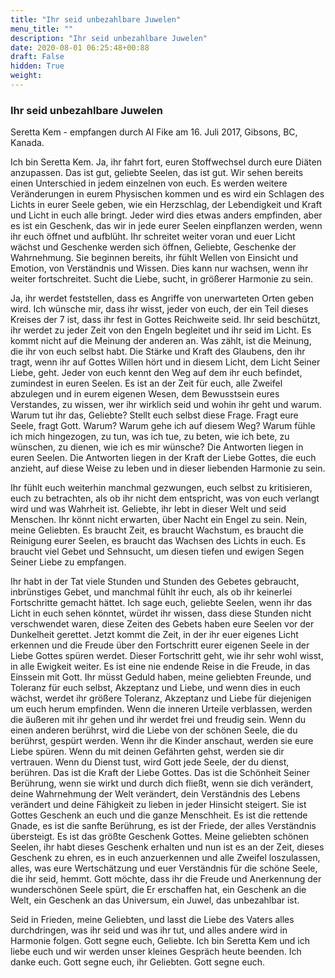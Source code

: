 ```yaml
---
title: "Ihr seid unbezahlbare Juwelen"
menu_title: ""
description: "Ihr seid unbezahlbare Juwelen"
date: 2020-08-01 06:25:48+00:88
draft: False
hidden: True
weight:
---
```

### Ihr seid unbezahlbare Juwelen

Seretta Kem - empfangen durch Al Fike am 16. Juli 2017, Gibsons, BC, Kanada.

Ich bin Seretta Kem. Ja, ihr fahrt fort, euren Stoffwechsel durch eure Diäten anzupassen. Das ist gut, geliebte Seelen, das ist gut. Wir sehen bereits einen Unterschied in jedem einzelnen von euch. Es werden weitere Veränderungen in eurem Physischen kommen und es wird ein Schlagen des Lichts in eurer Seele geben, wie ein Herzschlag, der Lebendigkeit und Kraft und Licht in euch alle bringt. Jeder wird dies etwas anders empfinden, aber es ist ein Geschenk, das wir in jede eurer Seelen einpflanzen werden, wenn ihr euch öffnet und aufblüht. Ihr schreitet weiter voran und euer Licht wächst und Geschenke werden sich öffnen, Geliebte, Geschenke der Wahrnehmung. Sie beginnen bereits, ihr fühlt Wellen von Einsicht und Emotion, von Verständnis und Wissen. Dies kann nur wachsen, wenn ihr weiter fortschreitet. Sucht die Liebe, sucht, in größerer Harmonie zu sein.

Ja, ihr werdet feststellen, dass es Angriffe von unerwarteten Orten geben wird. Ich wünsche mir, dass ihr wisst, jeder von euch, der ein Teil dieses Kreises der 7 ist, dass ihr fest in Gottes Reichweite seid. Ihr seid beschützt, ihr werdet zu jeder Zeit von den Engeln begleitet und ihr seid im Licht. Es kommt nicht auf die Meinung der anderen an. Was zählt, ist die Meinung, die ihr von euch selbst habt. Die Stärke und Kraft des Glaubens, den ihr tragt, wenn ihr auf Gottes Willen hört und in diesem Licht, dem Licht Seiner Liebe, geht. Jeder von euch kennt den Weg auf dem ihr euch befindet, zumindest in euren Seelen. Es ist an der Zeit für euch, alle Zweifel abzulegen und in eurem eigenen Wesen, dem Bewusstsein eures Verstandes, zu wissen, wer ihr wirklich seid und wohin ihr geht und warum. Warum tut ihr das, Geliebte? Stellt euch selbst diese Frage. Fragt eure Seele, fragt Gott. Warum? Warum gehe ich auf diesem Weg? Warum fühle ich mich hingezogen, zu tun, was ich tue, zu beten, wie ich bete, zu wünschen, zu dienen, wie ich es mir wünsche? Die Antworten liegen in euren Seelen. Die Antworten liegen in der Kraft der Liebe Gottes, die euch anzieht, auf diese Weise zu leben und in dieser liebenden Harmonie zu sein.

Ihr fühlt euch weiterhin manchmal gezwungen, euch selbst zu kritisieren, euch zu betrachten, als ob ihr nicht dem entspricht, was von euch verlangt wird und was Wahrheit ist. Geliebte, ihr lebt in dieser Welt und seid Menschen. Ihr könnt nicht erwarten, über Nacht ein Engel zu sein. Nein, meine Geliebten. Es braucht Zeit, es braucht Wachstum, es braucht die Reinigung eurer Seelen, es braucht das Wachsen des Lichts in euch. Es braucht viel Gebet und Sehnsucht, um diesen tiefen und ewigen Segen Seiner Liebe zu empfangen.

Ihr habt in der Tat viele Stunden und Stunden des Gebetes gebraucht, inbrünstiges Gebet, und manchmal fühlt ihr euch, als ob ihr keinerlei Fortschritte gemacht hättet. Ich sage euch, geliebte Seelen, wenn ihr das Licht in euch sehen könntet, würdet ihr wissen, dass diese Stunden nicht verschwendet waren, diese Zeiten des Gebets haben eure Seelen vor der Dunkelheit gerettet. Jetzt kommt die Zeit, in der ihr euer eigenes Licht erkennen und die Freude über den Fortschritt eurer eigenen Seele in der Liebe Gottes spüren werdet. Dieser Fortschritt geht, wie ihr sehr wohl wisst, in alle Ewigkeit weiter. Es ist eine nie endende Reise in die Freude, in das Einssein mit Gott. Ihr müsst Geduld haben, meine geliebten Freunde, und Toleranz für euch selbst, Akzeptanz und Liebe, und wenn dies in euch wächst, werdet ihr größere Toleranz, Akzeptanz und Liebe für diejenigen um euch herum empfinden. Wenn die inneren Urteile verblassen, werden die äußeren mit ihr gehen und ihr werdet frei und freudig sein. Wenn du einen anderen berührst, wird die Liebe von der schönen Seele, die du berührst, gespürt werden. Wenn ihr die Kinder anschaut, werden sie eure Liebe spüren. Wenn du mit deinen Gefährten gehst, werden sie dir vertrauen. Wenn du Dienst tust, wird Gott jede Seele, der du dienst, berühren. Das ist die Kraft der Liebe Gottes. Das ist die Schönheit Seiner Berührung, wenn sie wirkt und durch dich fließt, wenn sie dich verändert, deine Wahrnehmung der Welt verändert, dein Verständnis des Lebens verändert und deine Fähigkeit zu lieben in jeder Hinsicht steigert. Sie ist Gottes Geschenk an euch und die ganze Menschheit. Es ist die rettende Gnade, es ist die sanfte Berührung, es ist der Friede, der alles Verständnis übersteigt. Es ist das größte Geschenk Gottes. Meine geliebten schönen Seelen, ihr habt dieses Geschenk erhalten und nun ist es an der Zeit, dieses Geschenk zu ehren, es in euch anzuerkennen und alle Zweifel loszulassen, alles, was eure Wertschätzung und euer Verständnis für die schöne Seele, die ihr seid, hemmt. Gott möchte, dass ihr die Freude und Anerkennung der wunderschönen Seele spürt, die Er erschaffen hat, ein Geschenk an die Welt, ein Geschenk an das Universum, ein Juwel, das unbezahlbar ist.

Seid in Frieden, meine Geliebten, und lasst die Liebe des Vaters alles durchdringen, was ihr seid und was ihr tut, und alles andere wird in Harmonie folgen. Gott segne euch, Geliebte. Ich bin Seretta Kem und ich liebe euch und wir werden unser kleines Gespräch heute beenden. Ich danke euch. Gott segne euch, ihr Geliebten. Gott segne euch.
